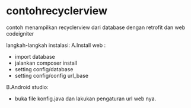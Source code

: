 # contohrecyclerview
contoh menampilkan recyclerview dari database dengan retrofit dan web codeigniter

langkah-langkah instalasi:
A.Install web :
  - import database
  - jalankan composer install
  - setting config/database
  - setting config/config url_base
  
B.Android studio:
  - buka file konfig.java dan lakukan pengaturan url web nya.
  
  
  
